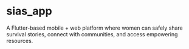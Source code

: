 # sias_app
A Flutter-based mobile + web platform where women can safely share survival stories, connect with communities, and access empowering resources.
